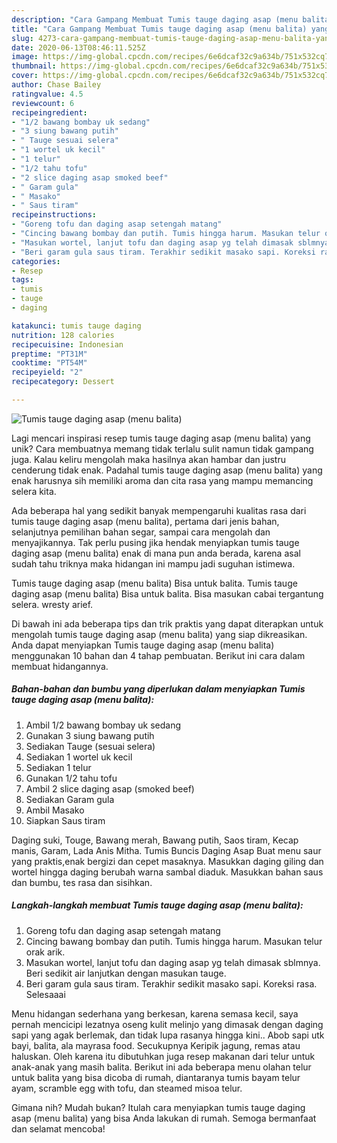 ```yaml
---
description: "Cara Gampang Membuat Tumis tauge daging asap (menu balita) yang Enak Banget"
title: "Cara Gampang Membuat Tumis tauge daging asap (menu balita) yang Enak Banget"
slug: 4273-cara-gampang-membuat-tumis-tauge-daging-asap-menu-balita-yang-enak-banget
date: 2020-06-13T08:46:11.525Z
image: https://img-global.cpcdn.com/recipes/6e6dcaf32c9a634b/751x532cq70/tumis-tauge-daging-asap-menu-balita-foto-resep-utama.jpg
thumbnail: https://img-global.cpcdn.com/recipes/6e6dcaf32c9a634b/751x532cq70/tumis-tauge-daging-asap-menu-balita-foto-resep-utama.jpg
cover: https://img-global.cpcdn.com/recipes/6e6dcaf32c9a634b/751x532cq70/tumis-tauge-daging-asap-menu-balita-foto-resep-utama.jpg
author: Chase Bailey
ratingvalue: 4.5
reviewcount: 6
recipeingredient:
- "1/2 bawang bombay uk sedang"
- "3 siung bawang putih"
- " Tauge sesuai selera"
- "1 wortel uk kecil"
- "1 telur"
- "1/2 tahu tofu"
- "2 slice daging asap smoked beef"
- " Garam gula"
- " Masako"
- " Saus tiram"
recipeinstructions:
- "Goreng tofu dan daging asap setengah matang"
- "Cincing bawang bombay dan putih. Tumis hingga harum. Masukan telur orak arik."
- "Masukan wortel, lanjut tofu dan daging asap yg telah dimasak sblmnya. Beri sedikit air lanjutkan dengan masukan tauge."
- "Beri garam gula saus tiram. Terakhir sedikit masako sapi. Koreksi rasa. Selesaaai"
categories:
- Resep
tags:
- tumis
- tauge
- daging

katakunci: tumis tauge daging 
nutrition: 128 calories
recipecuisine: Indonesian
preptime: "PT31M"
cooktime: "PT54M"
recipeyield: "2"
recipecategory: Dessert

---
```



![Tumis tauge daging asap (menu balita)](https://img-global.cpcdn.com/recipes/6e6dcaf32c9a634b/751x532cq70/tumis-tauge-daging-asap-menu-balita-foto-resep-utama.jpg)

Lagi mencari inspirasi resep tumis tauge daging asap (menu balita) yang unik? Cara membuatnya memang tidak terlalu sulit namun tidak gampang juga. Kalau keliru mengolah maka hasilnya akan hambar dan justru cenderung tidak enak. Padahal tumis tauge daging asap (menu balita) yang enak harusnya sih memiliki aroma dan cita rasa yang mampu memancing selera kita.

Ada beberapa hal yang sedikit banyak mempengaruhi kualitas rasa dari tumis tauge daging asap (menu balita), pertama dari jenis bahan, selanjutnya pemilihan bahan segar, sampai cara mengolah dan menyajikannya. Tak perlu pusing jika hendak menyiapkan tumis tauge daging asap (menu balita) enak di mana pun anda berada, karena asal sudah tahu triknya maka hidangan ini mampu jadi suguhan istimewa.

Tumis tauge daging asap (menu balita) Bisa untuk balita. Tumis tauge daging asap (menu balita) Bisa untuk balita. Bisa masukan cabai tergantung selera. wresty arief.


Di bawah ini ada beberapa tips dan trik praktis yang dapat diterapkan untuk mengolah tumis tauge daging asap (menu balita) yang siap dikreasikan. Anda dapat menyiapkan Tumis tauge daging asap (menu balita) menggunakan 10 bahan dan 4 tahap pembuatan. Berikut ini cara dalam membuat hidangannya.

<!--inarticleads1-->

##### Bahan-bahan dan bumbu yang diperlukan dalam menyiapkan Tumis tauge daging asap (menu balita):

1. Ambil 1/2 bawang bombay uk sedang
1. Gunakan 3 siung bawang putih
1. Sediakan  Tauge (sesuai selera)
1. Sediakan 1 wortel uk kecil
1. Sediakan 1 telur
1. Gunakan 1/2 tahu tofu
1. Ambil 2 slice daging asap (smoked beef)
1. Sediakan  Garam gula
1. Ambil  Masako
1. Siapkan  Saus tiram


Daging suki, Touge, Bawang merah, Bawang putih, Saos tiram, Kecap manis, Garam, Lada Anis Mitha. Tumis Buncis Daging Asap Buat menu saur yang praktis,enak bergizi dan cepet masaknya. Masukkan daging giling dan wortel hingga daging berubah warna sambal diaduk. Masukkan bahan saus dan bumbu, tes rasa dan sisihkan. 

<!--inarticleads2-->

##### Langkah-langkah membuat Tumis tauge daging asap (menu balita):

1. Goreng tofu dan daging asap setengah matang
1. Cincing bawang bombay dan putih. Tumis hingga harum. Masukan telur orak arik.
1. Masukan wortel, lanjut tofu dan daging asap yg telah dimasak sblmnya. Beri sedikit air lanjutkan dengan masukan tauge.
1. Beri garam gula saus tiram. Terakhir sedikit masako sapi. Koreksi rasa. Selesaaai


Menu hidangan sederhana yang berkesan, karena semasa kecil, saya pernah mencicipi lezatnya oseng kulit melinjo yang dimasak dengan daging sapi yang agak berlemak, dan tidak lupa rasanya hingga kini.. Abob sapi utk bayi, balita, ala mayrasa food. Secukupnya Keripik jagung, remas atau haluskan. Oleh karena itu dibutuhkan juga resep makanan dari telur untuk anak-anak yang masih balita. Berikut ini ada beberapa menu olahan telur untuk balita yang bisa dicoba di rumah, diantaranya tumis bayam telur ayam, scramble egg with tofu, dan steamed misoa telur. 

Gimana nih? Mudah bukan? Itulah cara menyiapkan tumis tauge daging asap (menu balita) yang bisa Anda lakukan di rumah. Semoga bermanfaat dan selamat mencoba!

